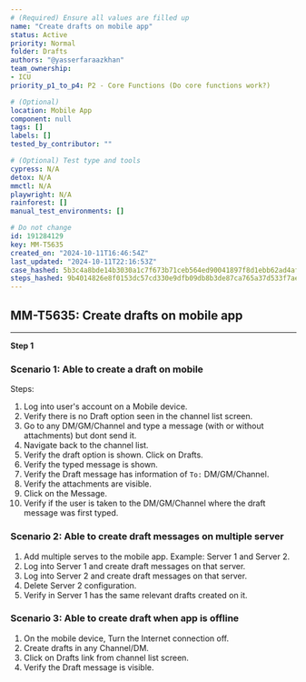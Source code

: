 ```yaml
---
# (Required) Ensure all values are filled up
name: "Create drafts on mobile app"
status: Active
priority: Normal
folder: Drafts
authors: "@yasserfaraazkhan"
team_ownership: 
- ICU
priority_p1_to_p4: P2 - Core Functions (Do core functions work?)

# (Optional)
location: Mobile App
component: null
tags: []
labels: []
tested_by_contributor: ""

# (Optional) Test type and tools
cypress: N/A
detox: N/A
mmctl: N/A
playwright: N/A
rainforest: []
manual_test_environments: []

# Do not change
id: 191284129
key: MM-T5635
created_on: "2024-10-11T16:46:54Z"
last_updated: "2024-10-11T22:16:53Z"
case_hashed: 5b3c4a8bde14b3030a1c7f673b71ceb564ed90041897f8d1ebb62ad4af59b26c9ea590ffba8f9cd1137b1988f65ef096
steps_hashed: 9b4014826e8f0153dc57cd330e9dfb09db8b3de87ca765a37d533f7ae605214ff5ba479d7d9d3e188ba3a46caf2f0d87
---
```


<!-- (Auto-generated) Based on frontmatter's "key" and "name" -->

## MM-T5635: Create drafts on mobile app

---

**Step 1**

### Scenario 1: Able to create a draft on mobile

Steps:

1. Log into user's account on a Mobile device.
2. Verify there is no Draft option seen in the channel list screen.
3. Go to any DM/GM/Channel and type a message (with or without attachments) but dont send it.
4. Navigate back to the channel list.
5. Verify the draft option is shown. Click on Drafts.
6. Verify the typed message is shown.
7. Verify the Draft message has information of `To:` DM/GM/Channel.
8. Verify the attachments are visible.
9. Click on the Message.
10. Verify if the user is taken to the DM/GM/Channel where the draft message was first typed.

### Scenario 2: Able to create draft messages on multiple server

1. Add multiple serves to the mobile app. Example: Server 1 and Server 2.
2. Log into Server 1 and create draft messages on that server.
3. Log into Server 2 and create draft messages on that server.
4. Delete Server 2 configuration.
5. Verify in Server 1 has the same relevant drafts created on it.

### Scenario 3: Able to create draft when app is offline

1. On the mobile device, Turn the Internet connection off.
2. Create drafts in any Channel/DM.
3. Click on Drafts link from channel list screen.
4. Verify the Draft message is visible.
